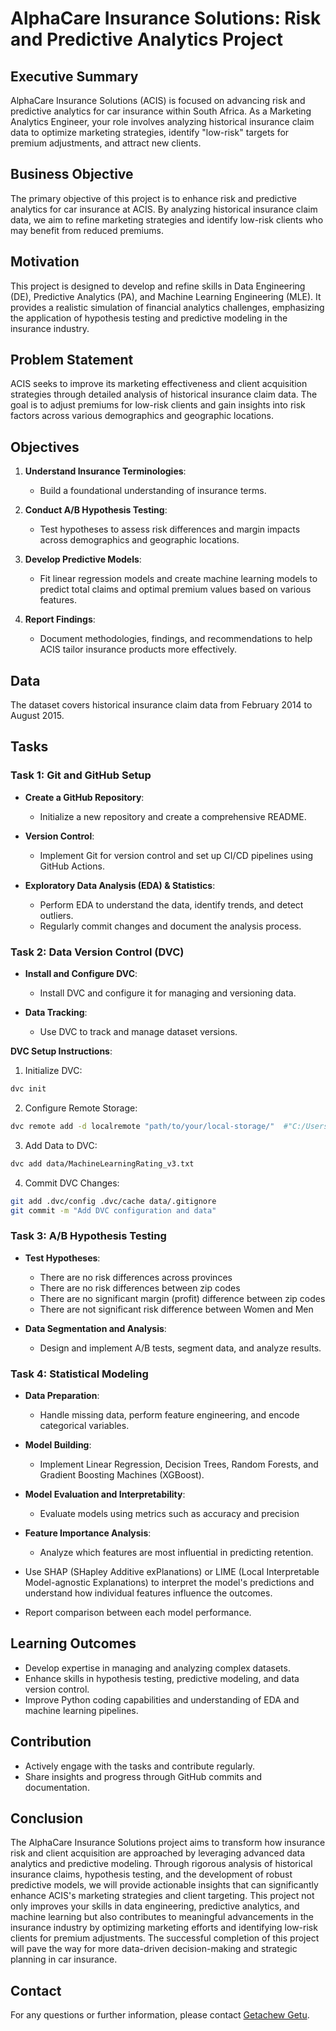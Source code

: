 # AlphaCare Insurance Solutions: Risk and Predictive Analytics Project

## Executive Summary

AlphaCare Insurance Solutions (ACIS) is focused on advancing risk and predictive analytics for car insurance within South Africa. As a Marketing Analytics Engineer, your role involves analyzing historical insurance claim data to optimize marketing strategies, identify "low-risk" targets for premium adjustments, and attract new clients.

## Business Objective

The primary objective of this project is to enhance risk and predictive analytics for car insurance at ACIS. By analyzing historical insurance claim data, we aim to refine marketing strategies and identify low-risk clients who may benefit from reduced premiums.

## Motivation

This project is designed to develop and refine skills in Data Engineering (DE), Predictive Analytics (PA), and Machine Learning Engineering (MLE). It provides a realistic simulation of financial analytics challenges, emphasizing the application of hypothesis testing and predictive modeling in the insurance industry.

## Problem Statement

ACIS seeks to improve its marketing effectiveness and client acquisition strategies through detailed analysis of historical insurance claim data. The goal is to adjust premiums for low-risk clients and gain insights into risk factors across various demographics and geographic locations.

## Objectives

1. **Understand Insurance Terminologies**:
   - Build a foundational understanding of insurance terms.

2. **Conduct A/B Hypothesis Testing**:
   - Test hypotheses to assess risk differences and margin impacts across demographics and geographic locations.

3. **Develop Predictive Models**:
   - Fit linear regression models and create machine learning models to predict total claims and optimal premium values based on various features.

4. **Report Findings**:
   - Document methodologies, findings, and recommendations to help ACIS tailor insurance products more effectively.

## Data

The dataset covers historical insurance claim data from February 2014 to August 2015.

## Tasks

### Task 1: Git and GitHub Setup

- **Create a GitHub Repository**:
  - Initialize a new repository and create a comprehensive README.
  
- **Version Control**:
  - Implement Git for version control and set up CI/CD pipelines using GitHub Actions.

- **Exploratory Data Analysis (EDA) & Statistics**:
  - Perform EDA to understand the data, identify trends, and detect outliers.
  - Regularly commit changes and document the analysis process.

### Task 2: Data Version Control (DVC)

- **Install and Configure DVC**:
  - Install DVC and configure it for managing and versioning data.

- **Data Tracking**:
  - Use DVC to track and manage dataset versions.

**DVC Setup Instructions**:

1. Initialize DVC:

  ```bash
  dvc init
  ```
  
2. Configure Remote Storage:

```bash
dvc remote add -d localremote "path/to/your/local-storage/"  #"C:/Users/getac/Documents/10 Academy/week 3/KAIMW3DVC"
```

3. Add Data to DVC:

```bash
dvc add data/MachineLearningRating_v3.txt
```

4. Commit DVC Changes:

```bash
git add .dvc/config .dvc/cache data/.gitignore
git commit -m "Add DVC configuration and data"
```

### Task 3: A/B Hypothesis Testing

- **Test Hypotheses**:
  - There are no risk differences across provinces
  - There are no risk differences between zip codes
  - There are no significant margin (profit) difference between zip codes 
  - There are not significant risk difference between Women and Men

- **Data Segmentation and Analysis**:
  - Design and implement A/B tests, segment data, and analyze results.

### Task 4: Statistical Modeling

- **Data Preparation**:
  - Handle missing data, perform feature engineering, and encode categorical variables.

- **Model Building**:
  - Implement Linear Regression, Decision Trees, Random Forests, and Gradient Boosting Machines (XGBoost).

- **Model Evaluation and Interpretability**:
  - Evaluate models using metrics such as accuracy and precision

- **Feature Importance Analysis**:
  - Analyze which features are most influential in predicting retention.

- Use SHAP (SHapley Additive exPlanations) or LIME (Local Interpretable Model-agnostic Explanations) to interpret the model's predictions and understand how individual features influence the outcomes.

- Report comparison between each model performance.
  
## Learning Outcomes

- Develop expertise in managing and analyzing complex datasets.
- Enhance skills in hypothesis testing, predictive modeling, and data version control.
- Improve Python coding capabilities and understanding of EDA and machine learning pipelines.

## Contribution

- Actively engage with the tasks and contribute regularly.
- Share insights and progress through GitHub commits and documentation.

## Conclusion

The AlphaCare Insurance Solutions project aims to transform how insurance risk and client acquisition are approached by leveraging advanced data analytics and predictive modeling. Through rigorous analysis of historical insurance claims, hypothesis testing, and the development of robust predictive models, we will provide actionable insights that can significantly enhance ACIS's marketing strategies and client targeting. This project not only improves your skills in data engineering, predictive analytics, and machine learning but also contributes to meaningful advancements in the insurance industry by optimizing marketing efforts and identifying low-risk clients for premium adjustments. The successful completion of this project will pave the way for more data-driven decision-making and strategic planning in car insurance.

## Contact

For any questions or further information, please contact [Getachew Getu](mailto:getachewgetu2010@gmail.com).
